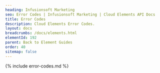```yaml
---
heading: Infusionsoft Marketing
seo: Error Codes | Infusionsoft Marketing | Cloud Elements API Docs
title: Error Codes
description: Cloud Elements Error Codes.
layout: docs
breadcrumbs: /docs/elements.html
elementId: 192
parent: Back to Element Guides
order: 40
sitemap: false
---
```


{% include error-codes.md %}
